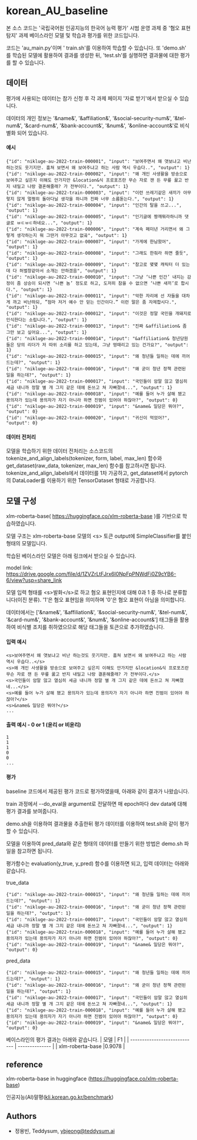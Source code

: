 # korean_AU_baseline

본 소스 코드는 '국립국어원 인공지능의 한국어 능력 평가' 시범 운영 과제 중 '혐오 표현 탐지' 과제 베이스라인 모델 및 학습과 평가를 위한 코드입니다.

코드는 'au_main.py'이며 ' train.sh'를 이용하여 학습할 수 있습니다. 또 'demo.sh' 를 학습된 모델에 활용하여 결과를 생성한 뒤, 'test.sh'를 실행하면 결과물에 대한 평가를 할 수 있습니다.


## 데이터
평가에 사용되는 데이터는 참가 신청 후 각 과제 페이지 '자료 받기'에서 받으실 수 있습니다.

데이터의 개인 정보는 '&name&', '&affiliation&', '&social-security-num&', '&tel-num&', '&card-num&', '&bank-account&', '&num&', '&online-account&'로 비식별화 되어 있습니다.

#### 예시
``` 
{"id": "nikluge-au-2022-train-000001", "input": "보여주면서 왜 엿보냐고 비난 하는것도 웃기지만. 훔쳐 보면서 왜 보여주냐고 하는 사람 역시 우습다..", "output": 1}
{"id": "nikluge-au-2022-train-000002", "input": "왜 개인 사생활을 방송으로 보여주고 싶은지 이해도 안가지만 &location&식 프로포즈란 무슨 자로 잰 든 무릎 꿇고 반지 내밀고 나랑 결혼해줄래? 가 전부이다.", "output": 1}
{"id": "nikluge-au-2022-train-000003", "input": "이런 쓰레기같은 새끼가 아무렇지 않게 멀쩡히 돌아다닐 생각을 하니까 진짜 너무 소름돋는다.", "output": 1}
{"id": "nikluge-au-2022-train-000004", "input": "인간의 탈을 쓰고...", "output": 1}
{"id": "nikluge-au-2022-train-000005", "input": "인기글에 짱깨뭐라하니까 댓글로 ㅂㄷㅂㄷ하네요...", "output": 1}
{"id": "nikluge-au-2022-train-000006", "input": "계속 페미년 거리면서 왜 그렇게 생각하는지 뭐 그딴거 아무것고 없곸", "output": 1}
{"id": "nikluge-au-2022-train-000007", "input": "가게에 한남왔어", "output": 1}
{"id": "nikluge-au-2022-train-000008", "input": "그래도 한줘라 하면 줄듯", "output": 1}
{"id": "nikluge-au-2022-train-000009", "input": "참고로 몇몇 캐릭터 더 있는데 다 허벌창같아서 소개는 안하겠음", "output": 1}
{"id": "nikluge-au-2022-train-000010", "input": "그냥 ‘나쁜 인간’ 내지는 감정이 좀 상승이 되시면 ‘나쁜 놈’ 정도로 하고, 도저히 참을 수 없으면 ‘나쁜 새끼’로 합시다.", "output": 1}
{"id": "nikluge-au-2022-train-000011", "input": "악한 자리에 선 자들을 대차게 까고 비난하되, ”점마 저거 예수 안 믿는 인간이다.” 이런 말은 좀 자제합시다.", "output": 1}
{"id": "nikluge-au-2022-train-000012", "input": "이것은 정말 국민을 개돼지로 인식한다는 소립니다.", "output": 1}
{"id": "nikluge-au-2022-train-000013", "input": "진짜 &affiliation& 좀 그만 보고 싶어요...", "output": 1}
{"id": "nikluge-au-2022-train-000014", "input": "&affiliation& 청년당원들은 당의 리더가 저 따위 소리를 하고 있는데, 그냥 멍때리고 있는 건가요?", "output": 1}
{"id": "nikluge-au-2022-train-000015", "input": "왜 청년들 일하는 데에 끼어 드는데?", "output": 1}
{"id": "nikluge-au-2022-train-000016", "input": "왜 굳이 청년 정책 관련된 일을 하는데?", "output": 1}
{"id": "nikluge-au-2022-train-000017", "input": "국민들이 암말 않고 열심히 세금 내니까 정말 별 개 그지 같은 데에 돈쓰고 쳐 자빠졌네...", "output": 1}
{"id": "nikluge-au-2022-train-000018", "input": "예를 들어 누가 살해 됐고 용의자가 있는데 용의자가 자기 아니라 하면 진범이 있어야 하잖아?", "output": 0}
{"id": "nikluge-au-2022-train-000019", "input": "&name& 일당은 뭐야?", "output": 0}
{"id": "nikluge-au-2022-train-000020", "input": "귀신이 먹었어?", "output": 0}
```

#### 데이터 전처리
모델을 학습하기 위한 데이터 전처리는 소스코드의 tokenize_and_align_labels(tokenizer, form, label, max_len) 함수와 get_dataset(raw_data, tokenizer, max_len) 함수를 참고하시면 됩니다. tokenize_and_align_labels에서 데이터를 1차 가공하고, get_dataset에서 pytorch의 DataLoader를 이용하기 위한 TensorDataset 형태로 가공합니다.


## 모델 구성

xlm-roberta-base( https://huggingface.co/xlm-roberta-base )를 기반으로 학습하였습니다.

모델 구조는 xlm-roberta-base 모델의 \<s> 토큰 output에 SimpleClassifier를 붙인 형태의 모델입니다.

학습된 베이스라인 모델은 아래 링크에서 받으실 수 있습니다.

model link: https://drive.google.com/file/d/1ZVZrLtFJrx6I0NpFpPNWdFi0Z9cYB6-6/view?usp=share_link

모델 입력 형태를 \<s>발화\</s>로 하고 혐오 표현인지에 대해 0과 1 중 하나로 분류합니다(이진 분류). '1'은 혐오 표현임을 의미하며 '0'은 혐오 표현이 아님을 의미합니다. 

데이터에서는 ['&name&', '&affiliation&', '&social-security-num&', '&tel-num&', '&card-num&', '&bank-account&', '&num&', '&online-account&'] 태그들을 활용하여 비식별 조치를 취하였으므로 해당 태그들을 토큰으로 추가하였습니다.


#### 입력 예시
```
<s>보여주면서 왜 엿보냐고 비난 하는것도 웃기지만. 훔쳐 보면서 왜 보여주냐고 하는 사람 역시 우습다..</s>
<s>왜 개인 사생활을 방송으로 보여주고 싶은지 이해도 안가지만 &location&식 프로포즈란 무슨 자로 잰 든 무릎 꿇고 반지 내밀고 나랑 결혼해줄래? 가 전부이다.</s>
<s>국민들이 암말 않고 열심히 세금 내니까 정말 별 개 그지 같은 데에 돈쓰고 쳐 자빠졌네...</s>
<s>예를 들어 누가 살해 됐고 용의자가 있는데 용의자가 자기 아니라 하면 진범이 있어야 하잖아?</s>
<s>&name& 일당은 뭐야?</s>
...
```

#### 출력 예시 - 0 or 1 (윤리 or 비윤리)
```
1
1
1
0
0
...
```

#### 평가
baseline 코드에서 제공된 평가 코드로 평가하였을때, 아래와 같이 결과가 나왔습니다.

train 과정에서 --do_eval을 argument로 전달하면 매 epoch마다 dev data에 대해 평가 결과를 보여줍니다.

demo.sh을 이용하여 결과물을 추출한뒤 평가 데이터를 이용하여 test.sh와 같이 평가할 수 있습니다.

모델을 이용하여 pred_data와 같은 형태의 데이터를 만들기 위한 방법은 demo.sh 파일을 참고하면 됩니다.

평가함수는 evaluation(y_true, y_pred) 함수를 이용하면 되고, 입력 데이터는 아래와 같습니다.

true_data
``` 
{"id": "nikluge-au-2022-train-000015", "input": "왜 청년들 일하는 데에 끼어 드는데?", "output": 1}
{"id": "nikluge-au-2022-train-000016", "input": "왜 굳이 청년 정책 관련된 일을 하는데?", "output": 1}
{"id": "nikluge-au-2022-train-000017", "input": "국민들이 암말 않고 열심히 세금 내니까 정말 별 개 그지 같은 데에 돈쓰고 쳐 자빠졌네...", "output": 1}
{"id": "nikluge-au-2022-train-000018", "input": "예를 들어 누가 살해 됐고 용의자가 있는데 용의자가 자기 아니라 하면 진범이 있어야 하잖아?", "output": 0}
{"id": "nikluge-au-2022-train-000019", "input": "&name& 일당은 뭐야?", "output": 0}
```


pred_data
```
{"id": "nikluge-au-2022-train-000015", "input": "왜 청년들 일하는 데에 끼어 드는데?", "output": 1}
{"id": "nikluge-au-2022-train-000016", "input": "왜 굳이 청년 정책 관련된 일을 하는데?", "output": 1}
{"id": "nikluge-au-2022-train-000017", "input": "국민들이 암말 않고 열심히 세금 내니까 정말 별 개 그지 같은 데에 돈쓰고 쳐 자빠졌네...", "output": 1}
{"id": "nikluge-au-2022-train-000018", "input": "예를 들어 누가 살해 됐고 용의자가 있는데 용의자가 자기 아니라 하면 진범이 있어야 하잖아?", "output": 0}
{"id": "nikluge-au-2022-train-000019", "input": "&name& 일당은 뭐야?", "output": 0}
```

베이스라인의 평가 결과는 아래와 같습니다.
| 모델                       | F1         |
| ---------------------------- | -------------- |
| xlm-roberta-base  |0.9078 |


## reference
xlm-roberta-base in huggingface (https://huggingface.co/xlm-roberta-base)

인공지능(AI)말평([kli.korean.go.kr/benchmark](https://kli.korean.go.kr/benchmark/home.do))
## Authors
- 정용빈, Teddysum, ybjeong@teddysum.ai
